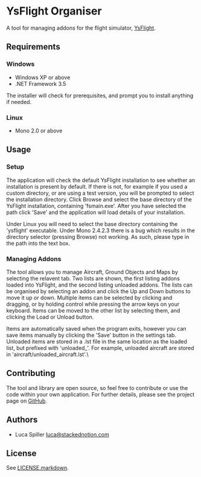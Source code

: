 # YsFlight Organiser

A tool for managing addons for the flight simulator, [YsFlight](http://wwww.ysflight.com/).

## Requirements

### Windows

 * Windows XP or above
 * .NET Framework 3.5

The installer will check for prerequisites, and prompt you to install anything if needed.

### Linux

 * Mono 2.0 or above

## Usage

### Setup

The application will check the default YsFlight installation to see whether an installation is present by default. If there is not, for example if you used a custom directory, or are using a test version, you will be prompted to select the installation directory. Click Browse and select the base directory of the YsFlight installation, containing 'fsmain.exe'. After you have selected the path click 'Save' and the application will load details of your installation.

Under Linux you will need to select the base directory containing the 'ysflight' executable. Under Mono 2.4.2.3 there is a bug which results in the directory selector (pressing Browse) not working. As such, please type in the path into the text box.

### Managing Addons

The tool allows you to manage Aircraft, Ground Objects and Maps by selecting the relavent tab. Two lists are shown, the first listing addons loaded into YsFlight, and the second listing unloaded addons. The lists can be organised by selecting an addon and click the Up and Down buttons to move it up or down. Multiple items can be selected by clicking and dragging, or by holding control while pressing the arrow keys on your keyboard. Items can be moved to the other list by selecting them, and clicking the Load or Unload button.

Items are automatically saved when the program exits, however you can save items manually by clicking the 'Save' button in the settings tab. Unloaded items are stored in a .lst file in the same location as the loaded list, but prefixed with 'unloaded_'. For example, unloaded aircraft are stored in 'aircraft/unloaded_aircraft.lst'.\

## Contributing

The tool and library are open source, so feel free to contribute or use the code within your own application. For further details, please see the project page on [GitHub](http://www.github.com/lucaspiller/ysflight-organiser/).

## Authors

* Luca Spiller <luca@stackednotion.com>

## License

See [LICENSE.markdown](LICENSE.markdown).